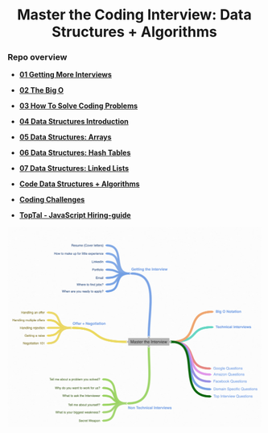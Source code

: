 <h1 align="center">Master the Coding Interview: Data Structures + Algorithms</h1>

### Repo overview
* **[01 Getting More Interviews](https://github.com/tsokac2/-_-_Data_Structures_Algorithms/blob/main/%2301_Getting_More_Interviews.MD)**
* **[02 The Big O](https://github.com/tsokac2/-_-_Data_Structures_Algorithms/blob/main/%2302_The_Big_O.MD)**

* **[03 How To Solve Coding Problems](https://github.com/tsokac2/-_-_Data_Structures_Algorithms/blob/main/%2303_How_To_Solve_Coding_Problems.MD)**

* **[04 Data Structures Introduction](https://github.com/tsokac2/-_-_Data_Structures_Algorithms/blob/main/%2304_Data_Structures_Introduction.MD)**

* **[05 Data Structures: Arrays](https://github.com/tsokac2/-_-_Data_Structures_Algorithms/blob/main/%2305_Data_Structures_Arrays.MD)**

* **[06 Data Structures: Hash Tables](https://github.com/tsokac2/-_-_Data_Structures_Algorithms/blob/main/%2306_Data_Structures_Hash_Tables.MD)**

* **[07 Data Structures: Linked Lists](https://github.com/tsokac2/-_-_Data_Structures_Algorithms/blob/main/%2307_Data_Structures_Linked_Lists.MD)**





* **[Code Data Structures + Algorithms](https://github.com/aneagoie/ztm-master-the-coding-interview-ds-algo)**



* **[Coding Challenges](https://github.com/tsokac2/-_-_Data_Structures_Algorithms/blob/main/Coding_Challenges.MD)**


* **[TopTal - JavaScript Hiring-guide](https://www.toptal.com/javascript#hiring-guide)**



![Img_01](https://github.com/tsokac2/-_-_Data_Structures_Algorithms/blob/main/src/01.png)



